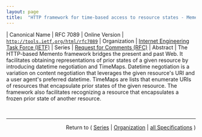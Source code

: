 ```yaml
---
layout: page
title:  "HTTP framework for time-based access to resource states - Memento"
---
```


| Canonical Name | RFC 7089
| Online Version | [`http://tools.ietf.org/html/rfc7089`](http://tools.ietf.org/html/rfc7089)
| Organization | [Internet Engineering Task Force (IETF)](..)
| Series | [Request for Comments (RFC)](.)
| Abstract | The HTTP-based Memento framework bridges the present and past Web. It facilitates obtaining representations of prior states of a given resource by introducing datetime negotiation and TimeMaps. Datetime negotiation is a variation on content negotiation that leverages the given resource's URI and a user agent's preferred datetime. TimeMaps are lists that enumerate URIs of resources that encapsulate prior states of the given resource. The framework also facilitates recognizing a resource that encapsulates a frozen prior state of another resource.

<br/>
<hr/>

<p style="text-align: right">Return to ( <a href="./">Series</a> | <a href="../">Organization</a> | <a href="../../">all Specifications</a> )</p>